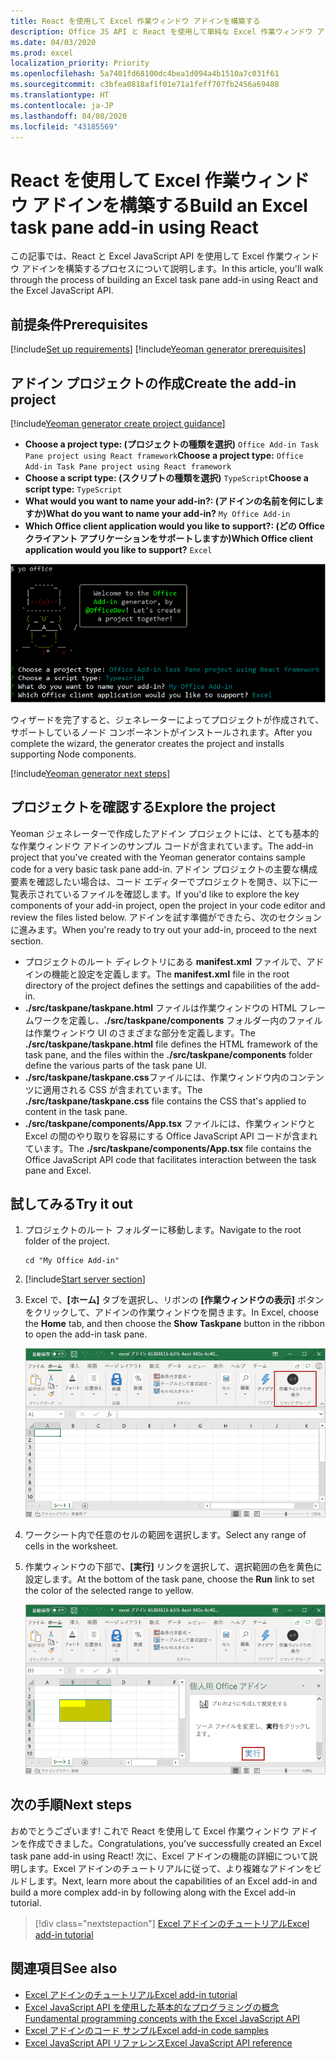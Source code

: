 ```yaml
---
title: React を使用して Excel 作業ウィンドウ アドインを構築する
description: Office JS API と React を使用して単純な Excel 作業ウィンドウ アドインを作成する方法について説明します。
ms.date: 04/03/2020
ms.prod: excel
localization_priority: Priority
ms.openlocfilehash: 5a7401fd68100dc4bea1d094a4b1510a7c031f61
ms.sourcegitcommit: c3bfea0818af1f01e71a1feff707fb2456a69488
ms.translationtype: HT
ms.contentlocale: ja-JP
ms.lasthandoff: 04/08/2020
ms.locfileid: "43185569"
---
```

# <a name="build-an-excel-task-pane-add-in-using-react"></a><span data-ttu-id="ec783-103">React を使用して Excel 作業ウィンドウ アドインを構築する</span><span class="sxs-lookup"><span data-stu-id="ec783-103">Build an Excel task pane add-in using React</span></span>

<span data-ttu-id="ec783-104">この記事では、React と Excel JavaScript API を使用して Excel 作業ウィンドウ アドインを構築するプロセスについて説明します。</span><span class="sxs-lookup"><span data-stu-id="ec783-104">In this article, you'll walk through the process of building an Excel task pane add-in using React and the Excel JavaScript API.</span></span>

## <a name="prerequisites"></a><span data-ttu-id="ec783-105">前提条件</span><span class="sxs-lookup"><span data-stu-id="ec783-105">Prerequisites</span></span>

[!include[Set up requirements](../includes/set-up-dev-environment-beforehand.md)]
[!include[Yeoman generator prerequisites](../includes/quickstart-yo-prerequisites.md)]

## <a name="create-the-add-in-project"></a><span data-ttu-id="ec783-106">アドイン プロジェクトの作成</span><span class="sxs-lookup"><span data-stu-id="ec783-106">Create the add-in project</span></span>

[!include[Yeoman generator create project guidance](../includes/yo-office-command-guidance.md)]

- <span data-ttu-id="ec783-107">**Choose a project type: (プロジェクトの種類を選択)** `Office Add-in Task Pane project using React framework`</span><span class="sxs-lookup"><span data-stu-id="ec783-107">**Choose a project type:** `Office Add-in Task Pane project using React framework`</span></span>
- <span data-ttu-id="ec783-108">**Choose a script type: (スクリプトの種類を選択)** `TypeScript`</span><span class="sxs-lookup"><span data-stu-id="ec783-108">**Choose a script type:** `TypeScript`</span></span>
- <span data-ttu-id="ec783-109">**What would you want to name your add-in?: (アドインの名前を何にしますか)**</span><span class="sxs-lookup"><span data-stu-id="ec783-109">**What do you want to name your add-in?**</span></span> `My Office Add-in`
- <span data-ttu-id="ec783-110">**Which Office client application would you like to support?: (どの Office クライアント アプリケーションをサポートしますか)**</span><span class="sxs-lookup"><span data-stu-id="ec783-110">**Which Office client application would you like to support?**</span></span> `Excel`

![Yeoman ジェネレーター](../images/yo-office-excel-react-2.png)

<span data-ttu-id="ec783-112">ウィザードを完了すると、ジェネレーターによってプロジェクトが作成されて、サポートしているノード コンポーネントがインストールされます。</span><span class="sxs-lookup"><span data-stu-id="ec783-112">After you complete the wizard, the generator creates the project and installs supporting Node components.</span></span>

[!include[Yeoman generator next steps](../includes/yo-office-next-steps.md)]

## <a name="explore-the-project"></a><span data-ttu-id="ec783-113">プロジェクトを確認する</span><span class="sxs-lookup"><span data-stu-id="ec783-113">Explore the project</span></span>

<span data-ttu-id="ec783-114">Yeoman ジェネレーターで作成したアドイン プロジェクトには、とても基本的な作業ウィンドウ アドインのサンプル コードが含まれています。</span><span class="sxs-lookup"><span data-stu-id="ec783-114">The add-in project that you've created with the Yeoman generator contains sample code for a very basic task pane add-in.</span></span> <span data-ttu-id="ec783-115">アドイン プロジェクトの主要な構成要素を確認したい場合は、コード エディターでプロジェクトを開き、以下に一覧表示されているファイルを確認します。</span><span class="sxs-lookup"><span data-stu-id="ec783-115">If you'd like to explore the key components of your add-in project, open the project in your code editor and review the files listed below.</span></span> <span data-ttu-id="ec783-116">アドインを試す準備ができたら、次のセクションに進みます。</span><span class="sxs-lookup"><span data-stu-id="ec783-116">When you're ready to try out your add-in, proceed to the next section.</span></span>

- <span data-ttu-id="ec783-117">プロジェクトのルート ディレクトリにある **manifest.xml** ファイルで、アドインの機能と設定を定義します。</span><span class="sxs-lookup"><span data-stu-id="ec783-117">The **manifest.xml** file in the root directory of the project defines the settings and capabilities of the add-in.</span></span>
- <span data-ttu-id="ec783-118">**./src/taskpane/taskpane.html** ファイルは作業ウィンドウの HTML フレームワークを定義し、**./src/taskpane/components** フォルダー内のファイルは作業ウィンドウ UI のさまざまな部分を定義します。</span><span class="sxs-lookup"><span data-stu-id="ec783-118">The **./src/taskpane/taskpane.html** file defines the HTML framework of the task pane, and the files within the **./src/taskpane/components** folder define the various parts of the task pane UI.</span></span>
- <span data-ttu-id="ec783-119">**./src/taskpane/taskpane.css**ファイルには、作業ウィンドウ内のコンテンツに適用される CSS が含まれています。</span><span class="sxs-lookup"><span data-stu-id="ec783-119">The **./src/taskpane/taskpane.css** file contains the CSS that's applied to content in the task pane.</span></span>
- <span data-ttu-id="ec783-120">**./src/taskpane/components/App.tsx** ファイルには、作業ウィンドウと Excel の間のやり取りを容易にする Office JavaScript API コードが含まれています。</span><span class="sxs-lookup"><span data-stu-id="ec783-120">The **./src/taskpane/components/App.tsx** file contains the Office JavaScript API code that facilitates interaction between the task pane and Excel.</span></span>

## <a name="try-it-out"></a><span data-ttu-id="ec783-121">試してみる</span><span class="sxs-lookup"><span data-stu-id="ec783-121">Try it out</span></span>

1. <span data-ttu-id="ec783-122">プロジェクトのルート フォルダーに移動します。</span><span class="sxs-lookup"><span data-stu-id="ec783-122">Navigate to the root folder of the project.</span></span>

    ```command&nbsp;line
    cd "My Office Add-in"
    ```

2. [!include[Start server section](../includes/quickstart-yo-start-server-excel.md)] 

3. <span data-ttu-id="ec783-123">Excel で、**[ホーム]** タブを選択し、リボンの **[作業ウィンドウの表示]** ボタンをクリックして、アドインの作業ウィンドウを開きます。</span><span class="sxs-lookup"><span data-stu-id="ec783-123">In Excel, choose the **Home** tab, and then choose the **Show Taskpane** button in the ribbon to open the add-in task pane.</span></span>

    ![Excel アドイン ボタン](../images/excel-quickstart-addin-3b.png)

4. <span data-ttu-id="ec783-125">ワークシート内で任意のセルの範囲を選択します。</span><span class="sxs-lookup"><span data-stu-id="ec783-125">Select any range of cells in the worksheet.</span></span>

5. <span data-ttu-id="ec783-126">作業ウィンドウの下部で、**[実行]** リンクを選択して、選択範囲の色を黄色に設定します。</span><span class="sxs-lookup"><span data-stu-id="ec783-126">At the bottom of the task pane, choose the **Run** link to set the color of the selected range to yellow.</span></span>

    ![Excel アドイン](../images/excel-quickstart-addin-3c.png)

## <a name="next-steps"></a><span data-ttu-id="ec783-128">次の手順</span><span class="sxs-lookup"><span data-stu-id="ec783-128">Next steps</span></span>

<span data-ttu-id="ec783-129">おめでとうございます! これで React を使用して Excel 作業ウィンドウ アドインを作成できました。</span><span class="sxs-lookup"><span data-stu-id="ec783-129">Congratulations, you've successfully created an Excel task pane add-in using React!</span></span> <span data-ttu-id="ec783-130">次に、Excel アドインの機能の詳細について説明します。Excel アドインのチュートリアルに従って、より複雑なアドインをビルドします。</span><span class="sxs-lookup"><span data-stu-id="ec783-130">Next, learn more about the capabilities of an Excel add-in and build a more complex add-in by following along with the Excel add-in tutorial.</span></span>

> [!div class="nextstepaction"]
> [<span data-ttu-id="ec783-131">Excel アドインのチュートリアル</span><span class="sxs-lookup"><span data-stu-id="ec783-131">Excel add-in tutorial</span></span>](../tutorials/excel-tutorial.md)

## <a name="see-also"></a><span data-ttu-id="ec783-132">関連項目</span><span class="sxs-lookup"><span data-stu-id="ec783-132">See also</span></span>

* [<span data-ttu-id="ec783-133">Excel アドインのチュートリアル</span><span class="sxs-lookup"><span data-stu-id="ec783-133">Excel add-in tutorial</span></span>](../tutorials/excel-tutorial-create-table.md)
* [<span data-ttu-id="ec783-134">Excel JavaScript API を使用した基本的なプログラミングの概念</span><span class="sxs-lookup"><span data-stu-id="ec783-134">Fundamental programming concepts with the Excel JavaScript API</span></span>](../excel/excel-add-ins-core-concepts.md)
* [<span data-ttu-id="ec783-135">Excel アドインのコード サンプル</span><span class="sxs-lookup"><span data-stu-id="ec783-135">Excel add-in code samples</span></span>](https://developer.microsoft.com/office/gallery/?filterBy=Samples,Excel)
* [<span data-ttu-id="ec783-136">Excel JavaScript API リファレンス</span><span class="sxs-lookup"><span data-stu-id="ec783-136">Excel JavaScript API reference</span></span>](../reference/overview/excel-add-ins-reference-overview.md)
